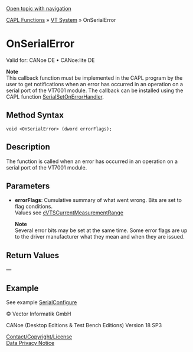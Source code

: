 [Open topic with navigation](../../../../../CANoeDEFamily.htm#Topics/CAPLFunctions/VTSystem/Functions/CAPLfunctionVTSOnSerialError.md)

[CAPL Functions](../../CAPLfunctions.md) » [VT System](../CAPLfunctionsVTSystemOverview.md) » OnSerialError

# OnSerialError

Valid for: CANoe DE • CANoe:lite DE

**Note**  
This callback function must be implemented in the CAPL program by the user to get notifications when an error has occurred in an operation on a serial port of the VT7001 module. The callback can be installed using the CAPL function [SerialSetOnErrorHandler](CAPLfunctionVTSSerialSetOnErrorHandler.md).

## Method Syntax

```plaintext
void <OnSerialError> (dword errorFlags);
```

## Description

The function is called when an error has occurred in an operation on a serial port of the VT7001 module.

## Parameters

- **errorFlags**: Cumulative summary of what went wrong. Bits are set to flag conditions.  
  Values see [eVTSCurrentMeasurementRange](../CAPLfunctionsVTSystemEnumeration.md#eVTSCurrentMeasurementRange)

  **Note**  
  Several error bits may be set at the same time. Some error flags are up to the driver manufacturer what they mean and when they are issued.

## Return Values

—

## Example

See example [SerialConfigure](CAPLfunctionVTSSerialConfigure.md)

© Vector Informatik GmbH

CANoe (Desktop Editions & Test Bench Editions) Version 18 SP3

[Contact/Copyright/License](../../../Shared/ContactCopyrightLicense.md)  
[Data Privacy Notice](https://www.vector.com/int/en/company/get-info/privacy-policy/)
